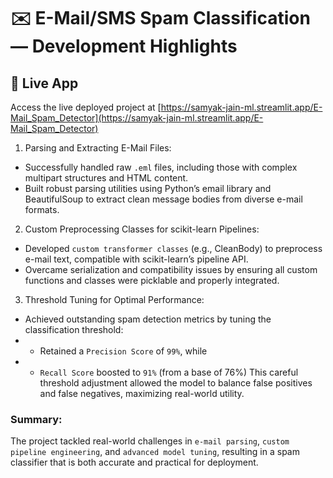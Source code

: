# ✉️ E-Mail/SMS Spam Classification — Development Highlights

## 🔗 Live App
Access the live deployed project at [https://samyak-jain-ml.streamlit.app/E-Mail_Spam_Detector](https://samyak-jain-ml.streamlit.app/E-Mail_Spam_Detector)

1. Parsing and Extracting E-Mail Files:

- Successfully handled raw `.eml` files, including those with complex multipart structures and HTML content.
- Built robust parsing utilities using Python’s email library and BeautifulSoup to extract clean message bodies from diverse e-mail formats.

2. Custom Preprocessing Classes for scikit-learn Pipelines:

- Developed `custom transformer classes` (e.g., CleanBody) to preprocess e-mail text, compatible with scikit-learn’s pipeline API.
- Overcame serialization and compatibility issues by ensuring all custom functions and classes were picklable and properly integrated.

3. Threshold Tuning for Optimal Performance:

- Achieved outstanding spam detection metrics by tuning the classification threshold:
- - Retained a `Precision Score` of `99%`, while
- - `Recall Score` boosted to `91%` (from a base of 76%)
This careful threshold adjustment allowed the model to balance false positives and false negatives, maximizing real-world utility.

### Summary:
The project tackled real-world challenges in `e-mail parsing`, `custom pipeline engineering`, and `advanced model tuning`, resulting in a spam classifier that is both accurate and practical for deployment.


